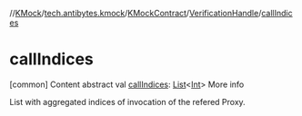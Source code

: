//[KMock](../../../../index.md)/[tech.antibytes.kmock](../../index.md)/[KMockContract](../index.md)/[VerificationHandle](index.md)/[callIndices](call-indices.md)



# callIndices
[common]
Content
abstract val [callIndices](call-indices.md): [List](https://kotlinlang.org/api/latest/jvm/stdlib/kotlin.collections/-list/index.html)<[Int](https://kotlinlang.org/api/latest/jvm/stdlib/kotlin/-int/index.html)>
More info


List with aggregated indices of invocation of the refered Proxy.
